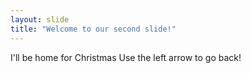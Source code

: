 ```yaml
---
layout: slide
title: "Welcome to our second slide!"
---
```

I'll be home for Christmas
Use the left arrow to go back!
